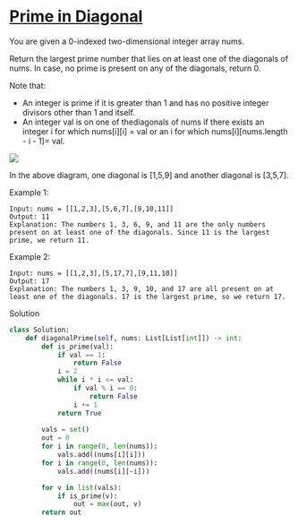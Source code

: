 # [Prime in Diagonal](https://leetcode.com/problems/prime-in-diagonal/description/)

You are given a 0-indexed two-dimensional integer array nums.

Return the largest prime number that lies on at least one of the diagonals of nums. In case, no prime is present on any 
of the diagonals, return 0.

Note that:

- An integer is prime if it is greater than 1 and has no positive integer divisors other than 1 and itself.
- An integer val is on one of thediagonals of nums if there exists an integer i for which nums[i][i] = val or an i for 
which nums[i][nums.length - i - 1]= val.
  
![](https://assets.leetcode.com/uploads/2023/03/06/screenshot-2023-03-06-at-45648-pm.png)

In the above diagram, one diagonal is [1,5,9] and another diagonal is [3,5,7].

Example 1:
```
Input: nums = [[1,2,3],[5,6,7],[9,10,11]]
Output: 11
Explanation: The numbers 1, 3, 6, 9, and 11 are the only numbers present on at least one of the diagonals. Since 11 is the largest prime, we return 11.
```
Example 2:
```
Input: nums = [[1,2,3],[5,17,7],[9,11,10]]
Output: 17
Explanation: The numbers 1, 3, 9, 10, and 17 are all present on at least one of the diagonals. 17 is the largest prime, so we return 17.
```
Solution
```python
class Solution:
    def diagonalPrime(self, nums: List[List[int]]) -> int:
        def is_prime(val):
            if val == 1:
                return False
            i = 2
            while i * i <= val:
                if val % i == 0:
                    return False
                i += 1
            return True
    
        vals = set()
        out = 0
        for i in range(0, len(nums)):
            vals.add((nums[i][i]))
        for i in range(0, len(nums)):
            vals.add((nums[i][~i]))

        for v in list(vals):
            if is_prime(v):
                out = max(out, v)
        return out
```